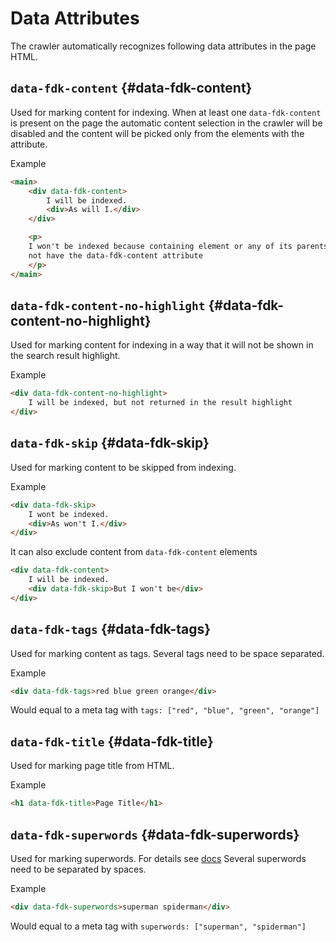 # Data Attributes

The crawler automatically recognizes following data attributes in the page HTML.

## `data-fdk-content` {#data-fdk-content}

Used for marking content for indexing. When at least one `data-fdk-content` is
present on the page the automatic content selection in the crawler will be
disabled and the content will be picked only from the elements with the
attribute.

Example

```html
<main>
    <div data-fdk-content>
        I will be indexed.
        <div>As will I.</div>
    </div>

    <p>
    I won't be indexed because containing element or any of its parents does
    not have the data-fdk-content attribute
    </p>
</main>
```


## `data-fdk-content-no-highlight` {#data-fdk-content-no-highlight}

Used for marking content for indexing in a way that it will not be shown in the
search result highlight.

Example

```html
<div data-fdk-content-no-highlight>
	I will be indexed, but not returned in the result highlight
</div>
```

## `data-fdk-skip` {#data-fdk-skip}

Used for marking content to be skipped from indexing.

Example

```html
<div data-fdk-skip>
	I wont be indexed.
	<div>As won't I.</div>
</div>
```

It can also exclude content from `data-fdk-content` elements

```html
<div data-fdk-content>
	I will be indexed.
	<div data-fdk-skip>But I won't be</div>
</div>
```

## `data-fdk-tags` {#data-fdk-tags}

Used for marking content as tags. Several tags need to be space separated.

Example

```html
<div data-fdk-tags>red blue green orange</div>
```

Would equal to a meta tag with `tags: ["red", "blue", "green", "orange"]`

## `data-fdk-title` {#data-fdk-title}

Used for marking page title from HTML.

Example

```html
<h1 data-fdk-title>Page Title</h1>
```

## `data-fdk-superwords` {#data-fdk-superwords}

Used for marking superwords. For details see [docs](/crawler/meta-tag#superwords)
Several superwords need to be separated by spaces.

Example

```html
<div data-fdk-superwords>superman spiderman</div>
```

Would equal to a meta tag with `superwords: ["superman", "spiderman"]` 
